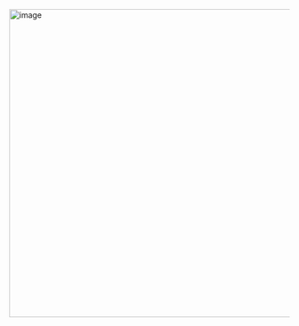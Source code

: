 
<img width="813" height="555" alt="image" src="https://github.com/user-attachments/assets/2e4c2edb-f97c-4c5a-8ec1-9777a60c860a" />
